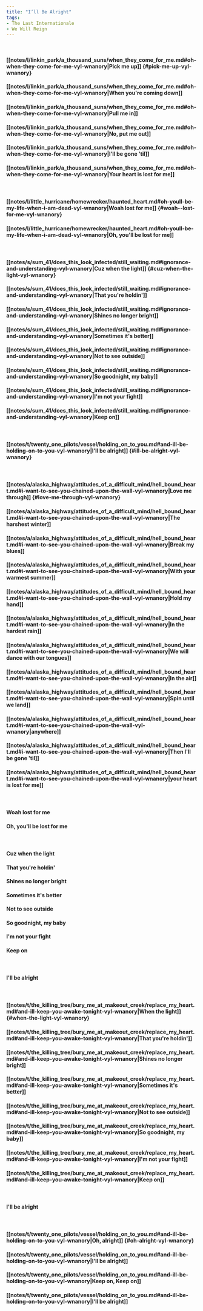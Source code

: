 ```yaml
---
title: "I’ll Be Alright"
tags:
- The Last Internationale
- We Will Reign
---
```

&nbsp;
#### [[notes/l/linkin_park/a_thousand_suns/when_they_come_for_me.md#oh-when-they-come-for-me-vyl-wnanory|Pick me up]] {#pick-me-up-vyl-wnanory}
#### [[notes/l/linkin_park/a_thousand_suns/when_they_come_for_me.md#oh-when-they-come-for-me-vyl-wnanory|When you're coming down]]
#### [[notes/l/linkin_park/a_thousand_suns/when_they_come_for_me.md#oh-when-they-come-for-me-vyl-wnanory|Pull me in]]
#### [[notes/l/linkin_park/a_thousand_suns/when_they_come_for_me.md#oh-when-they-come-for-me-vyl-wnanory|No, put me out]]
#### [[notes/l/linkin_park/a_thousand_suns/when_they_come_for_me.md#oh-when-they-come-for-me-vyl-wnanory|I'll be gone 'til]]
#### [[notes/l/linkin_park/a_thousand_suns/when_they_come_for_me.md#oh-when-they-come-for-me-vyl-wnanory|Your heart is lost for me]]
&nbsp;
#### [[notes/l/little_hurricane/homewrecker/haunted_heart.md#oh-youll-be-my-life-when-i-am-dead-vyl-wnanory|Woah  lost for me]] {#woah--lost-for-me-vyl-wnanory}
#### [[notes/l/little_hurricane/homewrecker/haunted_heart.md#oh-youll-be-my-life-when-i-am-dead-vyl-wnanory|Oh, you'll be lost for me]]
&nbsp;
#### [[notes/s/sum_41/does_this_look_infected/still_waiting.md#ignorance-and-understanding-vyl-wnanory|Cuz when the light]] {#cuz-when-the-light-vyl-wnanory}
#### [[notes/s/sum_41/does_this_look_infected/still_waiting.md#ignorance-and-understanding-vyl-wnanory|That you're holdin']]
#### [[notes/s/sum_41/does_this_look_infected/still_waiting.md#ignorance-and-understanding-vyl-wnanory|Shines no longer bright]]
#### [[notes/s/sum_41/does_this_look_infected/still_waiting.md#ignorance-and-understanding-vyl-wnanory|Sometimes it's better]]
#### [[notes/s/sum_41/does_this_look_infected/still_waiting.md#ignorance-and-understanding-vyl-wnanory|Not to see outside]]
#### [[notes/s/sum_41/does_this_look_infected/still_waiting.md#ignorance-and-understanding-vyl-wnanory|So goodnight, my baby]]
#### [[notes/s/sum_41/does_this_look_infected/still_waiting.md#ignorance-and-understanding-vyl-wnanory|I'm not your fight]]
#### [[notes/s/sum_41/does_this_look_infected/still_waiting.md#ignorance-and-understanding-vyl-wnanory|Keep on]]
&nbsp;
#### [[notes/t/twenty_one_pilots/vessel/holding_on_to_you.md#and-ill-be-holding-on-to-you-vyl-wnanory|I'll be alright]] {#ill-be-alright-vyl-wnanory}
&nbsp;
#### [[notes/a/alaska_highway/attitudes_of_a_difficult_mind/hell_bound_heart.md#i-want-to-see-you-chained-upon-the-wall-vyl-wnanory|Love me through]] {#love-me-through-vyl-wnanory}
#### [[notes/a/alaska_highway/attitudes_of_a_difficult_mind/hell_bound_heart.md#i-want-to-see-you-chained-upon-the-wall-vyl-wnanory|The harshest winter]]
#### [[notes/a/alaska_highway/attitudes_of_a_difficult_mind/hell_bound_heart.md#i-want-to-see-you-chained-upon-the-wall-vyl-wnanory|Break my blues]]
#### [[notes/a/alaska_highway/attitudes_of_a_difficult_mind/hell_bound_heart.md#i-want-to-see-you-chained-upon-the-wall-vyl-wnanory|With your warmest summer]]
#### [[notes/a/alaska_highway/attitudes_of_a_difficult_mind/hell_bound_heart.md#i-want-to-see-you-chained-upon-the-wall-vyl-wnanory|Hold my hand]]
#### [[notes/a/alaska_highway/attitudes_of_a_difficult_mind/hell_bound_heart.md#i-want-to-see-you-chained-upon-the-wall-vyl-wnanory|In the hardest rain]]
#### [[notes/a/alaska_highway/attitudes_of_a_difficult_mind/hell_bound_heart.md#i-want-to-see-you-chained-upon-the-wall-vyl-wnanory|We will dance with our tongues]]
#### [[notes/a/alaska_highway/attitudes_of_a_difficult_mind/hell_bound_heart.md#i-want-to-see-you-chained-upon-the-wall-vyl-wnanory|In the air]]
#### [[notes/a/alaska_highway/attitudes_of_a_difficult_mind/hell_bound_heart.md#i-want-to-see-you-chained-upon-the-wall-vyl-wnanory|Spin until we land]]
#### [[notes/a/alaska_highway/attitudes_of_a_difficult_mind/hell_bound_heart.md#i-want-to-see-you-chained-upon-the-wall-vyl-wnanory|anywhere]]
#### [[notes/a/alaska_highway/attitudes_of_a_difficult_mind/hell_bound_heart.md#i-want-to-see-you-chained-upon-the-wall-vyl-wnanory|Then I'll be gone 'til]]
#### [[notes/a/alaska_highway/attitudes_of_a_difficult_mind/hell_bound_heart.md#i-want-to-see-you-chained-upon-the-wall-vyl-wnanory|your heart is lost for me]]
&nbsp;
#### Woah  lost for me
#### Oh, you'll be lost for me
&nbsp;
#### Cuz when the light
#### That you're holdin'
#### Shines no longer bright
#### Sometimes it's better
#### Not to see outside
#### So goodnight, my baby
#### I'm not your fight
#### Keep on
&nbsp;
#### I'll be alright
&nbsp;
#### [[notes/t/the_killing_tree/bury_me_at_makeout_creek/replace_my_heart.md#and-ill-keep-you-awake-tonight-vyl-wnanory|When the light]] {#when-the-light-vyl-wnanory}
#### [[notes/t/the_killing_tree/bury_me_at_makeout_creek/replace_my_heart.md#and-ill-keep-you-awake-tonight-vyl-wnanory|That you're holdin']]
#### [[notes/t/the_killing_tree/bury_me_at_makeout_creek/replace_my_heart.md#and-ill-keep-you-awake-tonight-vyl-wnanory|Shines no longer bright]]
#### [[notes/t/the_killing_tree/bury_me_at_makeout_creek/replace_my_heart.md#and-ill-keep-you-awake-tonight-vyl-wnanory|Sometimes it's better]]
#### [[notes/t/the_killing_tree/bury_me_at_makeout_creek/replace_my_heart.md#and-ill-keep-you-awake-tonight-vyl-wnanory|Not to see outside]]
#### [[notes/t/the_killing_tree/bury_me_at_makeout_creek/replace_my_heart.md#and-ill-keep-you-awake-tonight-vyl-wnanory|So goodnight, my baby]]
#### [[notes/t/the_killing_tree/bury_me_at_makeout_creek/replace_my_heart.md#and-ill-keep-you-awake-tonight-vyl-wnanory|I'm not your fight]]
#### [[notes/t/the_killing_tree/bury_me_at_makeout_creek/replace_my_heart.md#and-ill-keep-you-awake-tonight-vyl-wnanory|Keep on]]
&nbsp;
#### I'll be alright
&nbsp;
#### [[notes/t/twenty_one_pilots/vessel/holding_on_to_you.md#and-ill-be-holding-on-to-you-vyl-wnanory|Oh, alright]] {#oh-alright-vyl-wnanory}
#### [[notes/t/twenty_one_pilots/vessel/holding_on_to_you.md#and-ill-be-holding-on-to-you-vyl-wnanory|I'll be alright]]
#### [[notes/t/twenty_one_pilots/vessel/holding_on_to_you.md#and-ill-be-holding-on-to-you-vyl-wnanory|Keep on, Keep on]]
#### [[notes/t/twenty_one_pilots/vessel/holding_on_to_you.md#and-ill-be-holding-on-to-you-vyl-wnanory|I'll be alright]]
